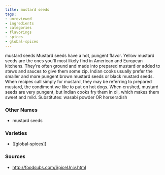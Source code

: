 ```yaml
---
title: mustard seeds
tags:
- unreviewed
- ingredients
- categories
- flavorings
- spices
- global-spices
---
```

mustard seeds Mustard seeds have a hot, pungent flavor. Yellow mustard seeds are the ones you'll most likely find in American and European kitchens. They're often ground and made into prepared mustard or added to stews and sauces to give them some zip. Indian cooks usually prefer the smaller and more pungent brown mustard seeds or black mustard seeds. When recipes call simply for mustard, they may be referring to prepared mustard, the condiment we like to put on hot dogs. When crushed, mustard seeds are very pungent, but Indian cooks fry them in oil, which makes them sweet and mild. Substitutes: wasabi powder OR horseradish

### Other Names

* mustard seeds

### Varieties

* [[global-spices]]

### Sources
* http://foodsubs.com/SpiceUniv.html
